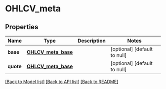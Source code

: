 # OHLCV_meta
## Properties

| Name | Type | Description | Notes |
|------------ | ------------- | ------------- | -------------|
| **base** | [**OHLCV_meta_base**](OHLCV_meta_base.md) |  | [optional] [default to null] |
| **quote** | [**OHLCV_meta_base**](OHLCV_meta_base.md) |  | [optional] [default to null] |

[[Back to Model list]](../README.md#documentation-for-models) [[Back to API list]](../README.md#documentation-for-api-endpoints) [[Back to README]](../README.md)

